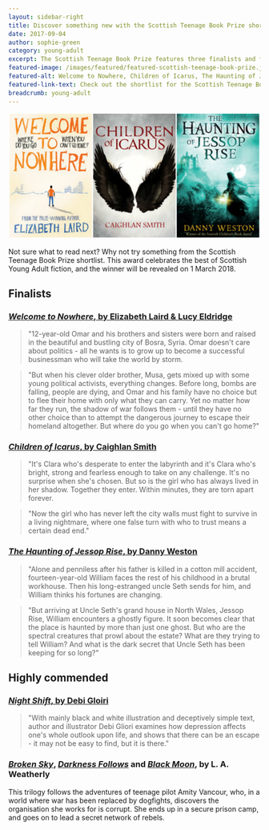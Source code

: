 ```yaml
---
layout: sidebar-right
title: Discover something new with the Scottish Teenage Book Prize shortlist
date: 2017-09-04
author: sophie-green
category: young-adult
excerpt: The Scottish Teenage Book Prize features three finalists and four highly commended titles. Find your next read today!
featured-image: /images/featured/featured-scottish-teenage-book-prize.jpg
featured-alt: Welcome to Nowhere, Children of Icarus, The Haunting of Jessop Rise
featured-link-text: Check out the shortlist for the Scottish Teenage Book Prize.
breadcrumb: young-adult
---
```


![Welcome to Nowhere, Children of Icarus, The Haunting of Jessop Rise](/images/featured/featured-scottish-teenage-book-prize.jpg)

Not sure what to read next? Why not try something from the Scottish Teenage Book Prize shortlist. This award celebrates the best of Scottish Young Adult fiction, and the winner will be revealed on 1 March 2018.

## Finalists

### [<cite>Welcome to Nowhere</cite>, by Elizabeth Laird & Lucy Eldridge](https://suffolk.spydus.co.uk/cgi-bin/spydus.exe/ENQ/OPAC/BIBENQ?BRN=2173673)

> "12-year-old Omar and his brothers and sisters were born and raised in the beautiful and bustling city of Bosra, Syria. Omar doesn't care about politics - all he wants is to grow up to become a successful businessman who will take the world by storm.

> "But when his clever older brother, Musa, gets mixed up with some young political activists, everything changes. Before long, bombs are falling, people are dying, and Omar and his family have no choice but to flee their home with only what they can carry. Yet no matter how far they run, the shadow of war follows them - until they have no other choice than to attempt the dangerous journey to escape their homeland altogether. But where do you go when you can't go home?"

### [<cite>Children of Icarus</cite>, by Caighlan Smith](https://suffolk.spydus.co.uk/cgi-bin/spydus.exe/ENQ/OPAC/BIBENQ?BRN=1983177)

> "It's Clara who's desperate to enter the labyrinth and it's Clara who's bright, strong and fearless enough to take on any challenge. It's no surprise when she's chosen. But so is the girl who has always lived in her shadow. Together they enter. Within minutes, they are torn apart forever.

> "Now the girl who has never left the city walls must fight to survive in a living nightmare, where one false turn with who to trust means a certain dead end."

### [<cite>The Haunting of Jessop Rise</cite>, by Danny Weston](https://suffolk.spydus.co.uk/cgi-bin/spydus.exe/ENQ/OPAC/BIBENQ?BRN=2014069)

> "Alone and penniless after his father is killed in a cotton mill accident, fourteen-year-old William faces the rest of his childhood in a brutal workhouse. Then his long-estranged uncle Seth sends for him, and William thinks his fortunes are changing.

> "But arriving at Uncle Seth's grand house in North Wales, Jessop Rise, William encounters a ghostly figure. It soon becomes clear that the place is haunted by more than just one ghost. But who are the spectral creatures that prowl about the estate? What are they trying to tell William? And what is the dark secret that Uncle Seth has been keeping for so long?"

## Highly commended

### [<cite>Night Shift</cite>, by Debi Gloiri](https://suffolk.spydus.co.uk/cgi-bin/spydus.exe/ENQ/OPAC/BIBENQ?BRN=2078880)

> "With mainly black and white illustration and deceptively simple text, author and illustrator Debi Gliori examines how depression affects one's whole outlook upon life, and shows that there can be an escape - it may not be easy to find, but it is there."

### [<cite>Broken Sky</cite>](https://suffolk.spydus.co.uk/cgi-bin/spydus.exe/ENQ/OPAC/BIBENQ?BRN=1832950), [<cite>Darkness Follows</cite>](https://suffolk.spydus.co.uk/cgi-bin/spydus.exe/ENQ/OPAC/BIBENQ?BRN=2046760) and [<cite>Black Moon</cite>](https://suffolk.spydus.co.uk/cgi-bin/spydus.exe/ENQ/OPAC/BIBENQ?BRN=2110658), by L. A. Weatherly

This trilogy follows the adventures of teenage pilot Amity Vancour, who, in a world where war has been replaced by dogfights, discovers the organisation she works for is corrupt. She ends up in a secure prison camp, and goes on to lead a secret network of rebels.
